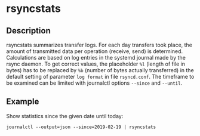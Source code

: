 rsyncstats
==========

Description
-----------

rsyncstats summarizes transfer logs. For each day transfers took place, the amount of transmitted data per operation (receive, send) is determined. Calculations are based on log entries in the systemd journal made by the rsync daemon. To get correct values, the placeholder `%l` (length of file in bytes) has to be replaced by `%b` (number of bytes actually transferred) in the default setting of parameter `log format` in file `rsyncd.conf`. The timeframe to be examined can be limited with journalctl options `--since` and `--until`.

Example
-------

Show statistics since the given date until today:
```shell
journalctl --output=json --since=2019-02-19 | rsyncstats
```

